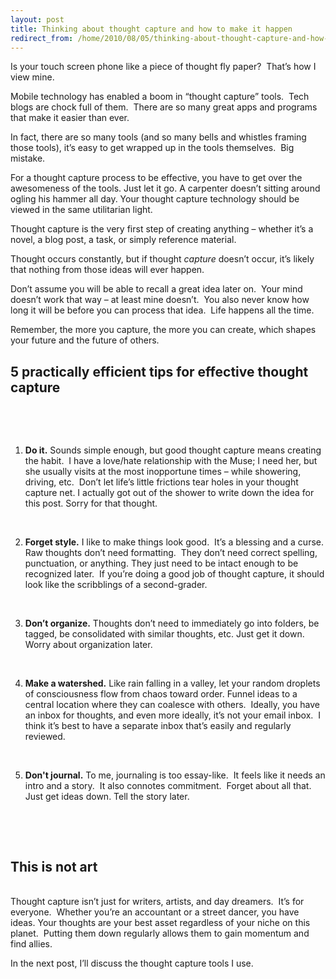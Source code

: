 ```yaml
---
layout: post
title: Thinking about thought capture and how to make it happen
redirect_from: /home/2010/08/05/thinking-about-thought-capture-and-how-to-make-it-happen/index.html
---
```

<p>Is your touch screen phone like a piece of thought fly paper?  That’s how I view mine.</p>
<p>Mobile technology has enabled a boom in “thought capture” tools.  Tech blogs are chock full of them.  There are so many great apps and programs that make it easier than ever.</p>
<p>In fact, there are so many tools (and so many bells and whistles framing those tools), it’s easy to get wrapped up in the tools themselves.  Big mistake.</p>
<p>For a thought capture process to be effective, you have to get over the awesomeness of the tools. Just let it go. A carpenter doesn’t sitting around ogling his hammer all day. Your thought capture technology should be viewed in the same utilitarian light.</p>
<p>Thought capture is the very first step of creating anything – whether it’s a novel, a blog post, a task, or simply reference material.</p>
<p>Thought occurs constantly, but if thought <em>capture</em> doesn’t occur, it’s likely that nothing from those ideas will ever happen.</p>
<p>Don’t assume you will be able to recall a great idea later on.  Your mind doesn’t work that way – at least mine doesn’t.  You also never know how long it will be before you can process that idea.  Life happens all the time.</p>
<p>Remember, the more you capture, the more you can create, which shapes your future and the future of others.<br></p>
<h2 id="practicallyefficienttipsforeffectivethoughtcapture">5 practically efficient tips for effective thought capture</h2>
<p><br></p>
<ol><br></p>
<li><strong>Do it.</strong> Sounds simple enough, but good thought capture means creating the habit.  I have a love/hate relationship with the Muse; I need her, but she usually visits at the most inopportune times – while showering, driving, etc.  Don’t let life’s little frictions tear holes in your thought capture net. I actually got out of the shower to write down the idea for this post. Sorry for that thought.</li>
<p><br></p>
<li><strong>Forget style.</strong> I like to make things look good.  It’s a blessing and a curse. Raw thoughts don’t need formatting.  They don’t need correct spelling, punctuation, or anything. They just need to be intact enough to be recognized later.  If you’re doing a good job of thought capture, it should look like the scribblings of a second-grader.</li>
<p><br></p>
<li><strong>Don’t organize.</strong> Thoughts don’t need to immediately go into folders, be tagged, be consolidated with similar thoughts, etc. Just get it down. Worry about organization later.</li>
<p><br></p>
<li><strong>Make a watershed.</strong> Like rain falling in a valley, let your random droplets of consciousness flow from chaos toward order. Funnel ideas to a central location where they can coalesce with others.  Ideally, you have an inbox for thoughts, and even more ideally, it’s not your email inbox.  I think it’s best to have a separate inbox that’s easily and regularly reviewed.</li>
<p><br></p>
<li><strong>Don't journal.</strong> To me, journaling is too essay-like.  It feels like it needs an intro and a story.  It also connotes commitment.  Forget about all that.  Just get ideas down. Tell the story later.</li>
<p><br>
</ol>
<p><br></p>
<h2 id="thisisnotart">This is not art</h2>
<p><br>
Thought capture isn’t just for writers, artists, and day dreamers.  It’s for everyone.  Whether you’re an accountant or a street dancer, you have ideas. Your thoughts are your best asset regardless of your niche on this planet.  Putting them down regularly allows them to gain momentum and find allies.</p>
<p>In the next post, I’ll discuss the thought capture tools I use.</p>
